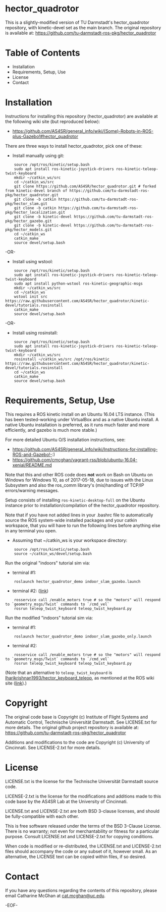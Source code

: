 # hector_quadrotor

This is a slightly-modified version of TU Darmstadt's hector_quadrotor repository, with kinetic-devel set as the main branch. The original repository is available at: https://github.com/tu-darmstadt-ros-pkg/hector_quadrotor


Table of Contents
=================

* Installation
* Requirements, Setup, Use
* License
* Contact


Installation
============

Instructions for installing this repository (hector_quadrotor) are available at the following wiki site (but reproduced below):
* https://github.com/AS4SR/general_info/wiki/(Some)-Robots-in-ROS-plus-Gazebo!#hector_quadrotor

There are three ways to install hector_quadrotor, pick one of these:
* Install manually using git:
```
    source /opt/ros/kinetic/setup.bash
    sudo apt install ros-kinetic-joystick-drivers ros-kinetic-teleop-twist-keyboard
    mkdir ~/catkin_ws/src
    cd ~/catkin_ws/src
    git clone https://github.com/AS4SR/hector_quadrotor.git # forked from kinetic-devel branch of https://github.com/tu-darmstadt-ros-pkg/hector_quadrotor.git
    git clone -b catkin https://github.com/tu-darmstadt-ros-pkg/hector_slam.git
    git clone -b catkin https://github.com/tu-darmstadt-ros-pkg/hector_localization.git
    git clone -b kinetic-devel https://github.com/tu-darmstadt-ros-pkg/hector_gazebo.git
    git clone -b kinetic-devel https://github.com/tu-darmstadt-ros-pkg/hector_models.git
    cd ~/catkin_ws
    catkin_make
    source devel/setup.bash
```
-OR-
* Install using wstool:
```
    source /opt/ros/kinetic/setup.bash
    sudo apt install ros-kinetic-joystick-drivers ros-kinetic-teleop-twist-keyboard
    sudo apt install python-wstool ros-kinetic-geographic-msgs
    mkdir ~/catkin_ws/src
    cd ~/catkin_ws
    wstool init src https://raw.githubusercontent.com/AS4SR/hector_quadrotor/kinetic-devel/tutorials.rosinstall
    catkin_make
    source devel/setup.bash
```
-OR-
* Install using rosinstall:
```
    source /opt/ros/kinetic/setup.bash
    sudo apt install ros-kinetic-joystick-drivers ros-kinetic-teleop-twist-keyboard
    mkdir ~/catkin_ws/src
    rosinstall ~/catkin_ws/src /opt/ros/kinetic https://raw.githubusercontent.com/AS4SR/hector_quadrotor/kinetic-devel/tutorials.rosinstall
    cd ~/catkin_ws
    catkin_make
    source devel/setup.bash
```


Requirements, Setup, Use
========================

This requires a ROS kinetic install on an Ubuntu 16.04 LTS instance. (This has been tested-working under VirtualBox and as a native Ubuntu install. A native Ubuntu installation is preferred, as it runs much faster and more efficiently, and gazebo is much more stable.)

For more detailed Ubuntu O/S installation instructions, see:
* https://github.com/AS4SR/general_info/wiki/Instructions-for-installing-ROS-and-Gazebo!-:)
* https://github.com/cmcghan/vagrant-rss/blob/ubuntu-16.04-xenial/README.md

Note that this and other ROS code does **not** work on Bash on Ubuntu on Windows for Windows 10, as of 2017-05-18, due to issues with the Linux Subsystem and also the ros_comm library's (mis)handling of TCP/IP errors/warning messages.

Setup consists of installing `ros-kinetic-desktop-full` on the Ubuntu instance prior to installation/compilation of the hector_quadrotor repository.

Note that if you have not added lines in your .bashrc file to automatically source the ROS system-wide installed packages and your catkin workspace, that you will have to run the following lines before anything else in any terminal you open.
* Assuming that ~/catkin_ws is your workspace directory:
```
    source /opt/ros/kinetic/setup.bash
    source ~/catkin_ws/devel/setup.bash
```

Run the original "indoors" tutorial sim via:
* terminal #1:
```
    roslaunch hector_quadrotor_demo indoor_slam_gazebo.launch
```
* terminal #2: ([link](http://answers.ros.org/question/217686/controlling-hector-quadrotor-with-keyboard/))
```
    rosservice call /enable_motors true # so the "motors" will respond to `geometry_msgs/Twist` commands to `/cmd_vel`
    rosrun teleop_twist_keyboard teleop_twist_keyboard.py
```

Run the modified "indoors" tutorial sim via:
* terminal #1:
```
    roslaunch hector_quadrotor_demo indoor_slam_gazebo_only.launch
```
* terminal #2:
```
    rosservice call /enable_motors true # so the "motors" will respond to `geometry_msgs/Twist` commands to `/cmd_vel`
    rosrun teleop_twist_keyboard teleop_twist_keyboard.py
```

(Note that an alternative to `teleop_twist_keyboard` is [lharikrishnan1993/hector_keyboard_teleop](https://github.com/lharikrishnan1993/hector_keyboard_teleop), as mentioned at the ROS wiki site ([link](http://wiki.ros.org/hector_quadrotor_teleop)).)


Copyright
=========

The original code base is Copyright (c) Institute of Flight Systems and Automatic Control, Technische Universität Darmstadt. See LICENSE.txt for more details. The original github project repository is available at: https://github.com/tu-darmstadt-ros-pkg/hector_quadrotor

Additions and modifications to the code are Copyright (c) University of Cincinnati. See LICENSE-2.txt for more details.


License
=======

LICENSE.txt is the license for the Technische Universität Darmstadt source code.

LICENSE-2.txt is the license for the modifications and additions made to this code base by the AS4SR Lab at the University of Cincinnati.

LICENSE.txt and LICENSE-2.txt are both BSD 3-clause licenses, and should be fully-compatible with each other.

This is free software released under the terms of the BSD 3-Clause License. There is no warranty; not even for merchantability or fitness for a particular purpose. Consult LICENSE.txt and LICENSE-2.txt for copying conditions.

When code is modified or re-distributed, the LICENSE.txt and LICENSE-2.txt files should accompany the code or any subset of it, however small. As an alternative, the LICENSE text can be copied within files, if so desired.


Contact
=======

If you have any questions regarding the contents of this repository, please email Catharine McGhan at <cat.mcghan@uc.edu>.

-EOF-
